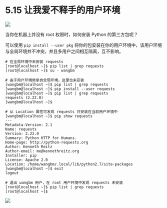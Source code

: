 # 5.15 让我爱不释手的用户环境
![](http://image.iswbm.com/20200804124133.png)

当你在机器上并没有 root 权限时，如何安装 Python 的第三方包呢？

可以使用 `pip install --user pkg` 将你的包安装在你的用户环境中，该用户环境与全局环境并不冲突，并且多用户之间相互隔离，互不影响。

```shell
# 在全局环境中未安装 requests
[root@localhost ~]$ pip list | grep requests
[root@localhost ~]$ su - wangbm

# 由于用户环境继承自全局环境，这里也未安装
[wangbm@localhost ~]$ pip list | grep requests
[wangbm@localhost ~]$ pip install --user requests
[wangbm@localhost ~]$ pip list | grep requests
requests (2.22.0)
[wangbm@localhost ~]$

# 从 Location 属性可发现 requests 只安装在当前用户环境中
[wangbm@localhost ~]$ pip show requests
---
Metadata-Version: 2.1
Name: requests
Version: 2.22.0
Summary: Python HTTP for Humans.
Home-page: http://python-requests.org
Author: Kenneth Reitz
Author-email: me@kennethreitz.org
Installer: pip
License: Apache 2.0
Location: /home/wangbm/.local/lib/python2.7/site-packages
[wangbm@localhost ~]$ exit
logout

# 退出 wangbm 用户，在 root 用户环境中发现 requests 未安装
[root@localhost ~]$ pip list | grep requests
[root@localhost ~]$
```



![](http://image.iswbm.com/20200607174235.png)
